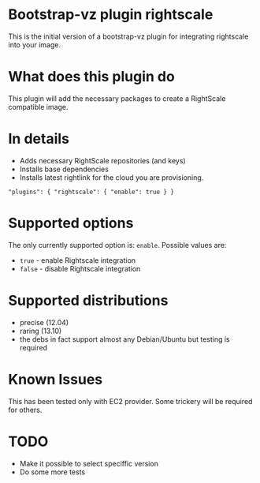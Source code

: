 Bootstrap-vz plugin rightscale
==============================

This is the initial version of a bootstrap-vz plugin for integrating rightscale
into your image.

What does this plugin do
========================
This plugin will add the necessary packages to create a RightScale compatible
image.

In details
==========
 * Adds necessary RightScale repositories (and keys)
 * Installs base dependencies
 * Installs latest rightlink for the cloud you are provisioning.

``
	"plugins": {
		"rightscale": {
			"enable": true
		}
	}
``

Supported options
=================
The only currently supported option is: ``enable``. Possible values are:
 * ``true`` - enable Rightscale integration
 * ``false`` - disable Rightscale integration

Supported distributions
=======================
 * precise (12.04)
 * raring (13.10)
 * the debs in fact support almost any Debian/Ubuntu but testing is required

Known Issues
============
This has been tested only with EC2 provider. Some trickery will be required for
others.

TODO
====
 * Make it possible to select speciffic version
 * Do some more tests
